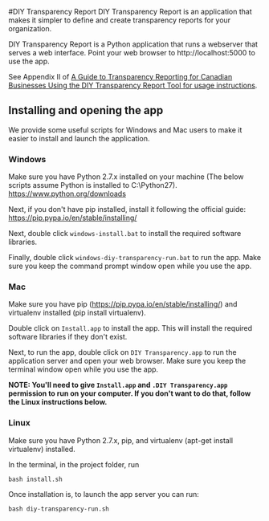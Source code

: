 #DIY Transparency Report
DIY Transparency Report is an application that makes it simpler to define and create transparency reports for your organization.

DIY Transparency Report is a Python application that runs a webserver that serves a web interface. Point your web browser to http://localhost:5000 to use the app.

See Appendix II of [A Guide to Transparency Reporting for Canadian Businesses Using the DIY Transparency Report Tool for usage instructions](https://www.telecomtransparency.org/wp-content/uploads/2016/06/Transparency-Reporting-Tool-Documentation-1.0.pdf).

## Installing and opening the app
We provide some useful scripts for Windows and Mac users to make it easier to install and launch the application.

### Windows
Make sure you have Python 2.7.x installed on your machine (The below scripts assume Python is installed to C:\Python27). https://www.python.org/downloads

Next, if you don't have pip installed, install it following the official guide: https://pip.pypa.io/en/stable/installing/

Next, double click `windows-install.bat` to install the required software libraries.

Finally, double click `windows-diy-transparency-run.bat` to run the app. Make sure you keep the command prompt window open while you use the app.

### Mac
Make sure you have pip (https://pip.pypa.io/en/stable/installing/) and virtualenv installed (pip install virtualenv).

Double click on `Install.app` to install the app. This will install the required software libraries if they don't exist. 

Next, to run the app, double click on `DIY Transparency.app` to run the application server and open your web browser. Make sure you keep the terminal window open while you use the app.

**NOTE: You'll need to give `Install.app` and `.DIY Transparency.app` permission to run on your computer. If you don't want to do that, follow the Linux instructions below.**

### Linux
Make sure you have Python 2.7.x, pip, and virtualenv (apt-get install virtualenv) installed.

In the terminal, in the project folder, run

	bash install.sh

Once installation is, to launch the app server you can run:

	bash diy-transparency-run.sh

